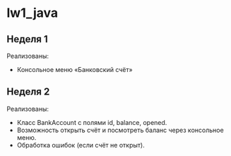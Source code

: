 # lw1_java
## Неделя 1
Реализованы:
- Консольное меню «Банковский счёт»
## Неделя 2
Реализованы:
- Класс BankAccount с полями id, balance, opened.
- Возможность открыть счёт и посмотреть баланс через консольное меню.
- Обработка ошибок (если счёт не открыт).